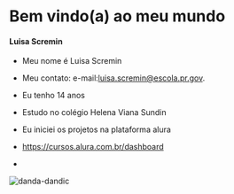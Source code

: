 # Bem vindo(a) ao meu mundo

#### Luisa Scremin

- Meu nome é Luisa Scremin

- Meu contato: e-mail:luisa.scremin@escola.pr.gov.

- Eu tenho 14 anos

- Estudo no colégio Helena Viana Sundin
- Eu iniciei os projetos na plataforma alura
- https://cursos.alura.com.br/dashboard
- 
![danda-dandic](https://github.com/luisascremin/luisascremin/assets/146093638/ae155c92-0f56-4591-b3a5-2094537b2af6)
